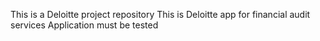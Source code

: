 This is a Deloitte project repository
This is Deloitte app for financial audit services
Application must be tested
